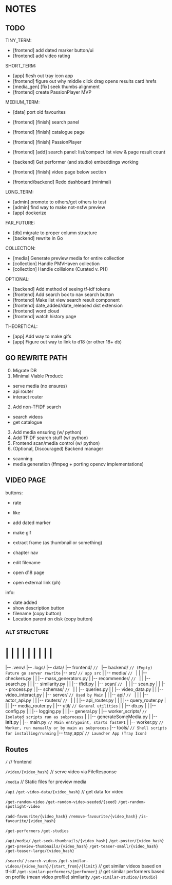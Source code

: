 # NOTES


## TODO

TINY_TERM:
- [frontend] add dated marker button/ui
- [frontend] add video rating

SHORT_TERM:
- [app] flesh out tray icon app
- [frontend] figure out why middle click drag opens results card hrefs
- [media_gen] [fix] seek thumbs alignment
- [frontend] create PassionPlayer MVP

MEDIUM_TERM:
- [data] port old favourites
- [frontend] [finish] search panel

- [frontend] [finish] catalogue page
- [frontend] [finish] PassionPlayer
- [frontend] [add] search panel: list/compact list view & page result count
- [backend] Get performer (and studio) embeddings working
- [frontend] [finish] video page below section
- [frontend/backend] Redo dashboard (minimal)

LONG_TERM:
- [admin] promote to others/get others to test
- [admin] find way to make not-nsfw preview
- [app] dockerize

FAR_FUTURE:
- [db] migrate to proper column structure
- [backend] rewrite in Go

COLLECTION:
- [media] Generate preview media for entire collection
- [collection] Handle PMVHaven collection
- [collection] Handle collisions (Curated v. PH)

OPTIONAL:
- [backend] Add method of seeing tf-idf tokens
- [frontend] Add search box to nav search button
- [frontend] Make list view search result component
- [frontend] date_added/date_released dist extension
- [frontend] word cloud
- [frontend] watch history page

THEORETICAL:
- [app] Add way to make gifs
- [app] Figure out way to link to d18 (or other 18+ db)



<!-- - [frontend] [catalogue_page] Sort by newest added video -->
<!-- - [frontend] [catalogue_page] add thresh and item counts (and numbered count view) -->
<!-- - [app] create tray icon app MVP -->
<!-- - [frontend] add actor cards -->
<!-- - [backend] figure out way to toggle NoCacheMiddleware for dev/prod purposes -->
<!-- - [frontend] [result_card] add initial limit to actors & tags -->
<!-- - [frontend] [finish] related videos section -->
<!-- - [media] Convert entire collection to mp4 -->
<!-- - [media] Transcode non remuxable -->
<!-- - [backend] Review collection ignore/include folder step -->
<!-- - [media] Handle JAV collection -->
<!-- - [media] Handle PH collection -->
<!-- - [frontend] [new] port & clean search page -->
<!-- - [frontend] [new] port & clean video page -->
<!-- - [frontend] [new] port & clean home page -->
<!-- - [frontend] [new] port & clean dashboard page -->
<!-- - [frontend] [new] Add new search result cards -->
<!-- - [frontend] [new] Add new catalogue page -->
<!-- - [frontend] [new] Add new video page -->
<!-- - [frontend] Add nav dropdown to select search result style (for grid view) -->
<!-- - [backend] Add teaser thumbs -->
<!-- - [backend] Add preview media status -->
<!-- - [backend] Find why no similar-videos for f5593d2a6f9a -->
<!-- - [frontend] [new] get header looking like svelte header -->
<!-- - Bring over favourites & make metadata db -->
<!-- - Get tfidf model working -->
<!-- - Improve media generation -->
<!-- - Add subtitles to video -->
<!-- - Get vman script for mkv -> mp4 conversion -->
<!-- - Get seek thumbs sprite sheets working -->
<!-- - Get media generation working -->



## GO REWRITE PATH

0. Migrate DB
1. Minimal Viable Product:
  - serve media (no ensures)
  - api router
  - interact router
2. Add non-TFIDF search
  - search videos
  - get catalogue
3. Add media ensuring (w/ python)
4. Add TFIDF search stuff (w/ python)
5. Frontend scan/media control (w/ python)
6. (Optional, Discouraged) Backend manager
  - scanning
  - media generation (ffmpeg + porting opencv implementations)


## VIDEO PAGE

buttons:
- rate
- like
- add dated marker
- make gif
- extract frame (as thumbnail or something)
- chapter nav
- edit filename



- open d18 page
- open external link (ph)


info:
- date added
- show description button
- filename (copy button)
- Location parent on disk (copy button)






### ALT STRUCTURE

#   |   |   |   |   |   |   |   |   |
|-- .venv/
|-- .logs/
|-- data/
|-- frontend/               `// `
|-- backend/               `// (Empty) Future go server rewrite`
|-- src/                    `// app src`
|   |-- media/            `// `
|   |   |-- checkers.py
|   |   |-- mass_generators.py
|   |-- recommender/            `// `
|   |   |-- search.py
|   |   |-- similarity.py
|   |   |-- tfidf.py
|   |-- scan/            `// `
|   |   |-- scan.py
|   |   |-- process.py
|   |-- schemas/                `// `
|   |   |-- queries.py
|   |   |-- video_data.py
|   |   |-- video_interact.py
|   |-- server/                    `// Used by Main`
|   |   |-- api/                    `// `
|   |   |   |-- actor_api.py
|   |   |-- routers/                `// `
|   |   |   |-- api_router.py
|   |   |   |-- query_router.py
|   |   |   |-- media_router.py
|   |-- util/                    `// General utilities`
|   |   |-- db.py
|   |   |-- config.py
|   |   |-- logging.py
|   |   |-- general.py
|   |-- worker_scripts/             `// Isolated scripts run as subprocess`
|   |   |-- generateSomeMedia.py
|   |-- __init__.py
|   |-- main.py                 `// Main entrypoint, starts fastAPI`
|   |-- worker.py               `// Worker, run manually or by main as subprocess`
|-- tools/          `// Shell scripts for installing/running`
|-- tray_app/       `// Launcher App (Tray Icon)`


## Routes

  `/`   // frontend

  `/video/{video_hash}` // serve video via FileResponse

  `/media`              // Static files for preview media

  `/api`
`/get-video-data/{video_hash}`              // get data for video

`/get-random-video`
`/get-random-video-seeded/{seed}`
`/get-random-spotlight-video`

`/add-favourite/{video_hash}`
`/remove-favourite/{video_hash}`
`/is-favourite/{video_hash}`

`/get-performers`
`/get-studios`

  `/api/media/`
`/get-seek-thumbnails/{video_hash}`
`/get-poster/{video_hash}`
`/get-preview-thumbnails/{video_hash}`
`/get-teaser-small/{video_hash}`
`/get-teaser-large/{video_hash}`

  `/search/`
`/search-videos`
`/get-similar-videos/{video_hash}/{start_from}/{limit}` // get similar videos based on tf-idf
`/get-similar-performers/{performer}`                   // get similar performers based on profile (mean video profile) similarity
`/get-similar-studios/{studio}`



